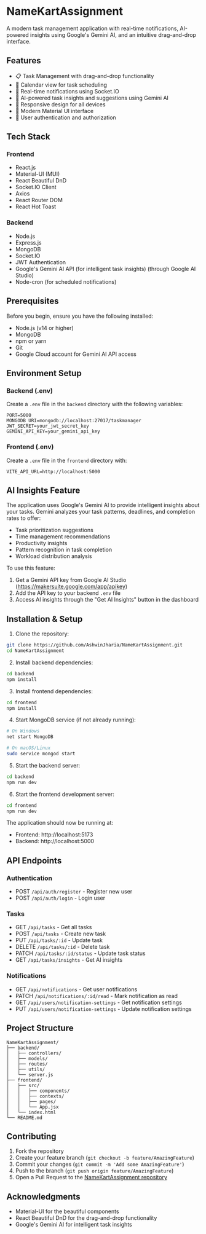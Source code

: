 # NameKartAssignment

A modern task management application with real-time notifications, AI-powered insights using Google's Gemini AI, and an intuitive drag-and-drop interface.

## Features

- 📋 Task Management with drag-and-drop functionality
- 📅 Calendar view for task scheduling
- 🔔 Real-time notifications using Socket.IO
- 🤖 AI-powered task insights and suggestions using Gemini AI
- 📱 Responsive design for all devices
- 🌙 Modern Material UI interface
- 🔐 User authentication and authorization

## Tech Stack

### Frontend
- React.js
- Material-UI (MUI)
- React Beautiful DnD
- Socket.IO Client
- Axios
- React Router DOM
- React Hot Toast

### Backend
- Node.js
- Express.js
- MongoDB
- Socket.IO
- JWT Authentication
- Google's Gemini AI API (for intelligent task insights) (through Google AI Studio)
- Node-cron (for scheduled notifications)

## Prerequisites

Before you begin, ensure you have the following installed:
- Node.js (v14 or higher)
- MongoDB
- npm or yarn
- Git
- Google Cloud account for Gemini AI API access

## Environment Setup

### Backend (.env)
Create a `.env` file in the `backend` directory with the following variables:
```env
PORT=5000
MONGODB_URI=mongodb://localhost:27017/taskmanager
JWT_SECRET=your_jwt_secret_key
GEMINI_API_KEY=your_gemini_api_key
```

### Frontend (.env)
Create a `.env` file in the `frontend` directory with:
```env
VITE_API_URL=http://localhost:5000
```

## AI Insights Feature

The application uses Google's Gemini AI to provide intelligent insights about your tasks. Gemini analyzes your task patterns, deadlines, and completion rates to offer:

- Task prioritization suggestions
- Time management recommendations
- Productivity insights
- Pattern recognition in task completion
- Workload distribution analysis

To use this feature:
1. Get a Gemini API key from Google AI Studio (https://makersuite.google.com/app/apikey)
2. Add the API key to your backend `.env` file
3. Access AI insights through the "Get AI Insights" button in the dashboard

## Installation & Setup

1. Clone the repository:
```bash
git clone https://github.com/AshwinJharia/NameKartAssignment.git
cd NameKartAssignment
```

2. Install backend dependencies:
```bash
cd backend
npm install
```

3. Install frontend dependencies:
```bash
cd frontend
npm install
```

4. Start MongoDB service (if not already running):
```bash
# On Windows
net start MongoDB

# On macOS/Linux
sudo service mongod start
```

5. Start the backend server:
```bash
cd backend
npm run dev
```

6. Start the frontend development server:
```bash
cd frontend
npm run dev
```

The application should now be running at:
- Frontend: http://localhost:5173
- Backend: http://localhost:5000

## API Endpoints

### Authentication
- POST `/api/auth/register` - Register new user
- POST `/api/auth/login` - Login user

### Tasks
- GET `/api/tasks` - Get all tasks
- POST `/api/tasks` - Create new task
- PUT `/api/tasks/:id` - Update task
- DELETE `/api/tasks/:id` - Delete task
- PATCH `/api/tasks/:id/status` - Update task status
- GET `/api/tasks/insights` - Get AI insights

### Notifications
- GET `/api/notifications` - Get user notifications
- PATCH `/api/notifications/:id/read` - Mark notification as read
- GET `/api/users/notification-settings` - Get notification settings
- PUT `/api/users/notification-settings` - Update notification settings

## Project Structure

```
NameKartAssignment/
├── backend/
│   ├── controllers/
│   ├── models/
│   ├── routes/
│   ├── utils/
│   └── server.js
├── frontend/
│   ├── src/
│   │   ├── components/
│   │   ├── contexts/
│   │   ├── pages/
│   │   └── App.jsx
│   └── index.html
└── README.md
```

## Contributing

1. Fork the repository
2. Create your feature branch (`git checkout -b feature/AmazingFeature`)
3. Commit your changes (`git commit -m 'Add some AmazingFeature'`)
4. Push to the branch (`git push origin feature/AmazingFeature`)
5. Open a Pull Request to the [NameKartAssignment repository](https://github.com/AshwinJharia/NameKartAssignment)

## Acknowledgments

- Material-UI for the beautiful components
- React Beautiful DnD for the drag-and-drop functionality
- Google's Gemini AI for intelligent task insights 
